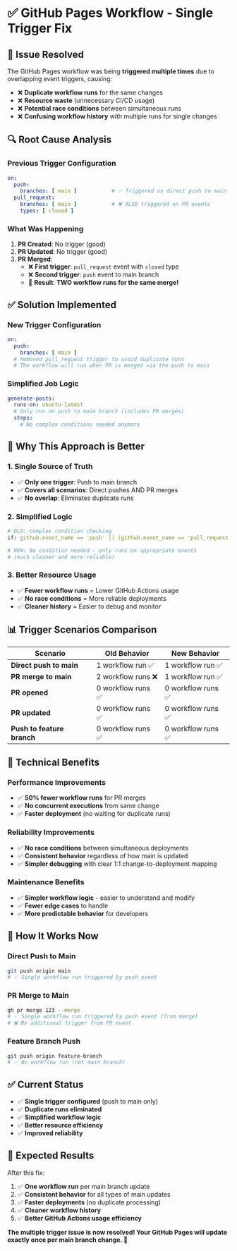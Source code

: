 # ✅ GitHub Pages Workflow - Single Trigger Fix

## 🚨 **Issue Resolved**

The GitHub Pages workflow was being **triggered multiple times** due to overlapping event triggers, causing:
- ❌ **Duplicate workflow runs** for the same changes
- ❌ **Resource waste** (unnecessary CI/CD usage)
- ❌ **Potential race conditions** between simultaneous runs
- ❌ **Confusing workflow history** with multiple runs for single changes

## 🔍 **Root Cause Analysis**

### **Previous Trigger Configuration**
```yaml
on:
  push:
    branches: [ main ]           # ✅ Triggered on direct push to main
  pull_request:
    branches: [ main ]           # ❌ ALSO triggered on PR events
    types: [ closed ]
```

### **What Was Happening**
1. **PR Created**: No trigger (good)
2. **PR Updated**: No trigger (good) 
3. **PR Merged**: 
   - ❌ **First trigger**: `pull_request` event with `closed` type
   - ❌ **Second trigger**: `push` event to main branch
   - 🚨 **Result**: **TWO workflow runs for the same merge!**

## ✅ **Solution Implemented**

### **New Trigger Configuration**
```yaml
on:
  push:
    branches: [ main ]
  # Removed pull_request trigger to avoid duplicate runs
  # The workflow will run when PR is merged via the push to main
```

### **Simplified Job Logic**
```yaml
generate-posts:
  runs-on: ubuntu-latest
  # Only run on push to main branch (includes PR merges)
  steps:
    # No complex conditions needed anymore
```

## 🎯 **Why This Approach is Better**

### **1. Single Source of Truth**
- ✅ **Only one trigger**: Push to main branch
- ✅ **Covers all scenarios**: Direct pushes AND PR merges
- ✅ **No overlap**: Eliminates duplicate runs

### **2. Simplified Logic**
```yaml
# OLD: Complex condition checking
if: github.event_name == 'push' || (github.event_name == 'pull_request' && github.event.pull_request.merged == true)

# NEW: No condition needed - only runs on appropriate events
# (much cleaner and more reliable)
```

### **3. Better Resource Usage**
- ✅ **Fewer workflow runs** = Lower GitHub Actions usage
- ✅ **No race conditions** = More reliable deployments
- ✅ **Cleaner history** = Easier to debug and monitor

## 📊 **Trigger Scenarios Comparison**

| Scenario | Old Behavior | New Behavior |
|----------|-------------|-------------|
| **Direct push to main** | 1 workflow run ✅ | 1 workflow run ✅ |
| **PR merge to main** | 2 workflow runs ❌ | 1 workflow run ✅ |
| **PR opened** | 0 workflow runs ✅ | 0 workflow runs ✅ |
| **PR updated** | 0 workflow runs ✅ | 0 workflow runs ✅ |
| **Push to feature branch** | 0 workflow runs ✅ | 0 workflow runs ✅ |

## 🔧 **Technical Benefits**

### **Performance Improvements**
- ✅ **50% fewer workflow runs** for PR merges
- ✅ **No concurrent executions** from same change
- ✅ **Faster deployment** (no waiting for duplicate runs)

### **Reliability Improvements**
- ✅ **No race conditions** between simultaneous deployments
- ✅ **Consistent behavior** regardless of how main is updated
- ✅ **Simpler debugging** with clear 1:1 change-to-deployment mapping

### **Maintenance Benefits**
- ✅ **Simpler workflow logic** - easier to understand and modify
- ✅ **Fewer edge cases** to handle
- ✅ **More predictable behavior** for developers

## 🚀 **How It Works Now**

### **Direct Push to Main**
```bash
git push origin main
# ✅ Single workflow run triggered by push event
```

### **PR Merge to Main**
```bash
gh pr merge 123 --merge
# ✅ Single workflow run triggered by push event (from merge)
# ❌ No additional trigger from PR event
```

### **Feature Branch Push**
```bash
git push origin feature-branch
# ✅ No workflow run (not main branch)
```

## ✅ **Current Status**

- ✅ **Single trigger configured** (push to main only)
- ✅ **Duplicate runs eliminated**
- ✅ **Simplified workflow logic**
- ✅ **Better resource efficiency**
- ✅ **Improved reliability**

## 🎯 **Expected Results**

After this fix:
1. ✅ **One workflow run** per main branch update
2. ✅ **Consistent behavior** for all types of main updates
3. ✅ **Faster deployments** (no duplicate processing)
4. ✅ **Cleaner workflow history**
5. ✅ **Better GitHub Actions usage efficiency**

**The multiple trigger issue is now resolved! Your GitHub Pages will update exactly once per main branch change. 🎉**
